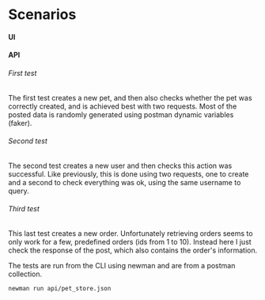 # Scenarios

#### UI

#### API

###### First test

The first test creates a new pet, and then also checks whether the pet was correctly created, and is achieved best with two requests. Most of the posted data is randomly generated using postman dynamic variables (faker).

###### Second test

The second test creates a new user and then checks this action was successful. Like previously, this is done using two requests, one to create and a second to check everything was ok, using the same username to query.

###### Third test

This last test creates a new order. Unfortunately retrieving orders seems to only work for a few, predefined orders (ids from 1 to 10). Instead here I just check the response of the post, which also contains the order's information.

The tests are run from the CLI using newman and are from a postman collection.

```
newman run api/pet_store.json
```
